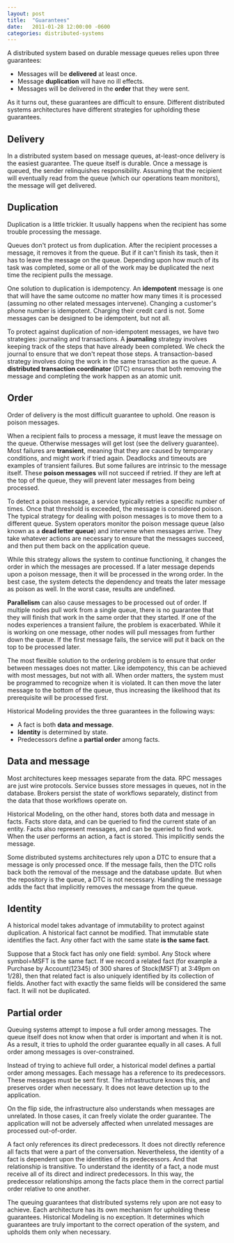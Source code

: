 ```yaml
---
layout: post
title:  "Guarantees"
date:   2011-01-28 12:00:00 -0600
categories: distributed-systems
---
```

A distributed system based on durable message queues relies upon three guarantees:

- Messages will be **delivered** at least once.
- Message **duplication** will have no ill effects.
- Messages will be delivered in the **order** that they were sent.

As it turns out, these guarantees are difficult to ensure. Different distributed systems architectures have different strategies for upholding these guarantees.

## Delivery

In a distributed system based on message queues, at-least-once delivery is the easiest guarantee. The queue itself is durable. Once a message is queued, the sender relinquishes responsibility. Assuming that the recipient will eventually read from the queue (which our operations team monitors), the message will get delivered.

## Duplication

Duplication is a little trickier. It usually happens when the recipient has some trouble processing the message.

Queues don't protect us from duplication. After the recipient processes a message, it removes it from the queue. But if it can't finish its task, then it has to leave the message on the queue. Depending upon how much of its task was completed, some or all of the work may be duplicated the next time the recipient pulls the message.

One solution to duplication is idempotency. An **idempotent** message is one that will have the same outcome no matter how many times it is processed (assuming no other related messages intervene). Changing a customer's phone number is idempotent. Charging their credit card is not. Some messages can be designed to be idempotent, but not all.

To protect against duplication of non-idempotent messages, we have two strategies: journaling and transactions. A **journaling** strategy involves keeping track of the steps that have already been completed. We check the journal to ensure that we don't repeat those steps. A transaction-based strategy involves doing the work in the same transaction as the queue. A **distributed transaction coordinator** (DTC) ensures that both removing the message and completing the work happen as an atomic unit.

## Order

Order of delivery is the most difficult guarantee to uphold. One reason is poison messages.

When a recipient fails to process a message, it must leave the message on the queue. Otherwise messages will get lost (see the delivery guarantee). Most failures are **transient**, meaning that they are caused by temporary conditions, and might work if tried again. Deadlocks and timeouts are examples of transient failures. But some failures are intrinsic to the message itself. These **poison messages** will not succeed if retried. If they are left at the top of the queue, they will prevent later messages from being processed.

To detect a poison message, a service typically retries a specific number of times. Once that threshold is exceeded, the message is considered poison. The typical strategy for dealing with poison messages is to move them to a different queue. System operators monitor the poison message queue (also known as a **dead letter queue**) and intervene when messages arrive. They take whatever actions are necessary to ensure that the messages succeed, and then put them back on the application queue.

While this strategy allows the system to continue functioning, it changes the order in which the messages are processed. If a later message depends upon a poison message, then it will be processed in the wrong order. In the best case, the system detects the dependency and treats the later message as poison as well. In the worst case, results are undefined.

**Parallelism** can also cause messages to be processed out of order. If multiple nodes pull work from a single queue, there is no guarantee that they will finish that work in the same order that they started. If one of the nodes experiences a transient failure, the problem is exacerbated. While it is working on one message, other nodes will pull messages from further down the queue. If the first message fails, the service will put it back on the top to be processed later.

The most flexible solution to the ordering problem is to ensure that order between messages does not matter. Like idempotency, this can be achieved with most messages, but not with all. When order matters, the system must be programmed to recognize when it is violated. It can then move the later message to the bottom of the queue, thus increasing the likelihood that its prerequisite will be processed first.

Historical Modeling provides the three guarantees in the following ways:

- A fact is both **data and message**.
- **Identity** is determined by state.
- Predecessors define a **partial order** among facts.

## Data and message

Most architectures keep messages separate from the data. RPC messages are just wire protocols. Service busses store messages in queues, not in the database. Brokers persist the state of workflows separately, distinct from the data that those workflows operate on.

Historical Modeling, on the other hand, stores both data and message in facts. Facts store data, and can be queried to find the current state of an entity. Facts also represent messages, and can be queried to find work. When the user performs an action, a fact is stored. This implicitly sends the message.

Some distributed systems architectures rely upon a DTC to ensure that a message is only processed once. If the message fails, then the DTC rolls back both the removal of the message and the database update. But when the repository is the queue, a DTC is not necessary. Handling the message adds the fact that implicitly removes the message from the queue.

## Identity

A historical model takes advantage of immutability to protect against duplication. A historical fact cannot be modified. That immutable state identifies the fact. Any other fact with the same state **is the same fact**.

Suppose that a Stock fact has only one field: symbol. Any Stock where symbol=MSFT is the same fact. If we record a related fact (for example a Purchase by Account(12345) of 300 shares of Stock(MSFT) at 3:49pm on 1/28), then that related fact is also uniquely identified by its collection of fields. Another fact with exactly the same fields will be considered the same fact. It will not be duplicated.

## Partial order

Queuing systems attempt to impose a full order among messages. The queue itself does not know when that order is important and when it is not. As a result, it tries to uphold the order guarantee equally in all cases. A full order among messages is over-constrained.

Instead of trying to achieve full order, a historical model defines a partial order among messages. Each message has a reference to its predecessors. These messages must be sent first. The infrastructure knows this, and preserves order when necessary. It does not leave detection up to the application.

On the flip side, the infrastructure also understands when messages are unrelated. In those cases, it can freely violate the order guarantee. The application will not be adversely affected when unrelated messages are processed out-of-order.

A fact only references its direct predecessors. It does not directly reference all facts that were a part of the conversation. Nevertheless, the identity of a fact is dependent upon the identities of its predecessors. And that relationship is transitive. To understand the identity of a fact, a node must receive all of its direct and indirect predecessors. In this way, the predecessor relationships among the facts place them in the correct partial order relative to one another.

The queuing guarantees that distributed systems rely upon are not easy to achieve. Each architecture has its own mechanism for upholding these guarantees. Historical Modeling is no exception. It determines which guarantees are truly important to the correct operation of the system, and upholds them only when necessary.